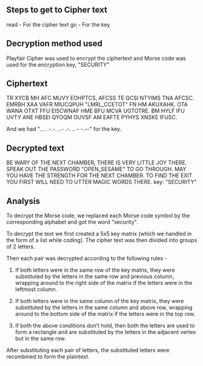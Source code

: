 ## Steps to get to Cipher text
read - For the cipher text
go - For the key
## Decryption method used
Playfair Cipher was used to encrypt the ciphertext and Morse code was used for the encryption key, "SECURITY"
## Ciphertext
  TR XYCB MH AFC MUVY EOHPTCS, AFCSS TE QCSI NTYIMS TNA AFCSC. 
	EMRBH XAA VAFR MIUCQPUH "LMRL_CCETOT" FN HM AKUXAHK. OTA WANA
	OTXT FFU EISCWNAF HME BFU MCVA UGTOTRE. BM HYLF IFU UVTY ANE 
	HBSEI QYOQM OUVSF AM EAFTE PYHYS XNSKE IFUSC.
  
  And we had "... . -.-. ..- .-. .. - -.--" for the key.
## Decrypted text
BE WARY OF THE NEXT CHAMBER, THERE IS VERY LITTLE JOY THERE. SPEAK OUT THE PASSWORD "OPEN_SESAME" TO GO THROUGH. MAY YOU HAVE THE STRENGTH FOR THE NEXT CHAMBER. TO FIND THE EXIT YOU FIRST WILL NEED TO UTTER MAGIC WORDS THERE.
key: "SECURITY"
## Analysis
To decrypt the Morse code, we replaced each Morse code symbol by the corresponding alphabet and got the word "security".

To decrypt the text we first created a 5x5 key matrix (which we handled in the form of a list while coding). The cipher text was then divided into groups of 2 letters.

Then each pair was decrypted according to the following rules - 

1. If both letters were in the same row of the key matrix, they were substituted by the letters in the same row and previous column, wrapping around to the right side of the matrix if the letters were in the leftmost column. 

2. If both letters were in the same column of the key matrix, they were substituted by the letters in the same column and above row,  wrapping around to the bottom side of the matrix if the letters were in the top row.

3. If both the above conditions don’t hold, then both the letters are used to form a rectangle 
 and are substituted by the letters in the adjacent vertex but in the same row.

After substituting each pair of letters, the substituted letters were recombined to form the plaintext.
